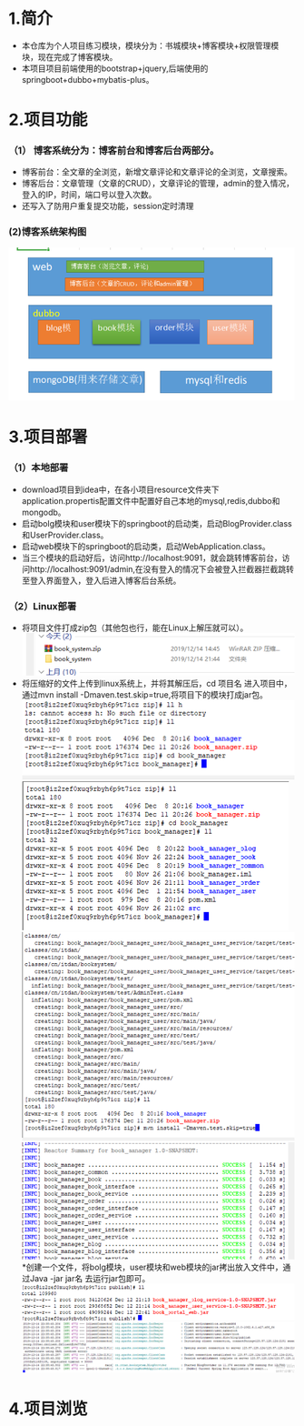 # 1.简介
* 本仓库为个人项目练习模块，模块分为：书城模块+博客模块+权限管理模块，现在完成了博客模块。
* 本项目项目前端使用的bootstrap+jquery,后端使用的springboot+dubbo+mybatis-plus。
# 2.项目功能
### （1） 博客系统分为：博客前台和博客后台两部分。
* 博客前台：全文章的全浏览，新增文章评论和文章评论的全浏览，文章搜索。
* 博客后台：文章管理（文章的CRUD），文章评论的管理，admin的登入情况，登入的IP，时间，端口号以登入次数。
* 还写入了防用户重复提交功能，session定时清理
### (2)博客系统架构图
![](https://github.com/18376108492/book_system/blob/master/src/main/resources/img/20191214205329.png)
# 3.项目部署
### （1）本地部署
* download项目到idea中，在各小项目resource文件夹下application.propertis配置文件中配置好自己本地的mysql,redis,dubbo和mongodb。
* 启动bolg模块和user模块下的springboot的启动类，启动BlogProvider.class和UserProvider.class。
* 启动web模块下的springboot的启动类，启动WebApplication.class。
* 当三个模块的启动好后，访问http://localhost:9091，就会跳转博客前台，访问http://localhost:9091/admin,在没有登入的情况下会被登入拦截器拦截跳转至登入界面登入，登入后进入博客后台系统。
### （2）Linux部署
* 将项目文件打成zip包（其他包也行，能在Linux上解压就可以）。
![](https://github.com/18376108492/book_system/blob/master/src/main/resources/img/do-01.png)
* 将压缩好的文件上传到linux系统上，并将其解压后，cd 项目名 进入项目中，通过mvn install -Dmaven.test.skip=true,将项目下的模块打成jar包。
![](https://github.com/18376108492/book_system/blob/master/src/main/resources/img/do-02.png)
![](https://github.com/18376108492/book_system/blob/master/src/main/resources/img/do-03.png)
![](https://github.com/18376108492/book_system/blob/master/src/main/resources/img/do-04.png)
![](https://github.com/18376108492/book_system/blob/master/src/main/resources/img/do-05.png)
*创建一个文件，将bolg模块，user模块和web模块的jar拷出放入文件中，通过Java -jar jar名 去运行jar包即可。
![](https://github.com/18376108492/book_system/blob/master/src/main/resources/img/do-06.png)
![](https://github.com/18376108492/book_system/blob/master/src/main/resources/img/do-07.png)
# 4.项目浏览
